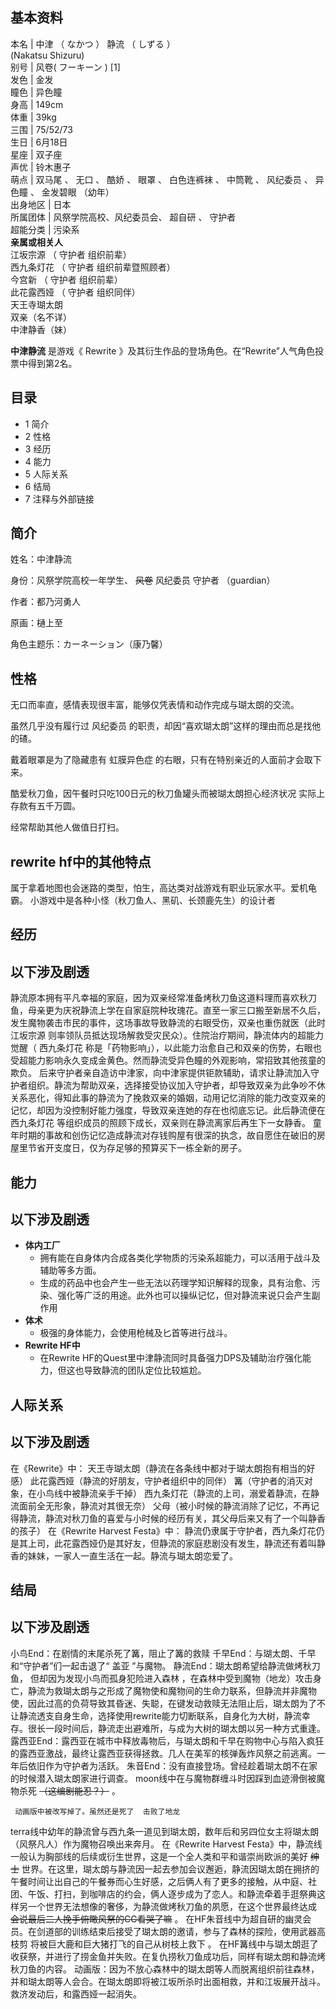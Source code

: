 **基本资料**  
---  
本名  |  中津  （  なかつ  ）  静流  （  しずる  ）    
(Nakatsu Shizuru)  
别号  |  风卷(  フーキーン  )  [1]   
发色  |  金发   
瞳色  |  异色瞳   
身高  |  149cm   
体重  |  39kg   
三围  |  75/52/73   
生日  |  6月18日   
星座  |  双子座   
声优  |  铃木惠子   
萌点  |  双马尾  、  无口  、  酷娇  、  眼罩  、  白色连裤袜  、  中筒靴  、  风纪委员  、  异色瞳  、  金发碧眼  （幼年）   
出身地区  |  日本   
所属团体  |  风祭学院高校、风纪委员会、  超自研  、  守护者   
超能分类  |  污染系   
**亲属或相关人**  
江坂宗源  （  守护者  组织前辈）  
西九条灯花  （  守护者  组织前辈暨照顾者）  
今宫新  （  守护者  组织前辈）  
此花露西娅  （  守护者  组织同伴）  
天王寺瑚太朗  
双亲（名不详）  
中津静香（妹）  
  
  
**中津静流** 是游戏《  Rewrite  》及其衍生作品的登场角色。在“Rewrite”人气角色投票中得到第2名。

##  目录

  * 1  简介 
  * 2  性格 
  * 3  经历 
  * 4  能力 
  * 5  人际关系 
  * 6  结局 
  * 7  注释与外部链接 

##  简介

姓名：中津静流

身份：风祭学院高校一年学生、 ~~风卷~~ 风纪委员  守护者  （guardian）

作者：都乃河勇人

原画：樋上至

角色主题乐：カーネーション（康乃馨）

##  性格

无口而率直，感情表现很丰富，能够仅凭表情和动作完成与瑚太朗的交流。

虽然几乎没有履行过  风纪委员  的职责，却因“喜欢瑚太朗”这样的理由而总是找他的碴。

戴着眼罩是为了隐藏患有  虹膜异色症  的右眼，只有在特别亲近的人面前才会取下来。

酷爱秋刀鱼，因午餐时只吃100日元的秋刀鱼罐头而被瑚太朗担心经济状况  实际上存款有五千万圆。

经常帮助其他人做值日打扫。

rewrite hf中的其他特点  
---  
属于拿着地图也会迷路的类型，怕生，高达类对战游戏有职业玩家水平。爱机龟霸。  小游戏中是各种小怪（秋刀鱼人、黑矶、长颈鹿先生）的设计者  
  
##  经历

以下涉及剧透  
---  
静流原本拥有平凡幸福的家庭，因为双亲经常准备烤秋刀鱼这道料理而喜欢秋刀鱼，母亲更为庆祝静流上学在自家庭院种玫瑰花。直至一家三口搬至新居不久后，发生魔物袭击市民的事件，这场事故导致静流的右眼受伤，双亲也重伤就医（此时
江坂宗源  则率领队员抵达现场解救受灾民众）。住院治疗期间，静流体内的超能力觉醒（  西九条灯花
称是「药物影响」），以此能力治愈自己和双亲的伤势，右眼也受超能力影响永久变成金黄色。然而静流受异色瞳的外观影响，常招致其他孩童的欺负。
后来守护者亲自造访中津家，向中津家提供钜款辅助，请求让静流加入守护者组织。静流为帮助双亲，选择接受协议加入守护者，却导致双亲为此争吵不休关系恶化，得知此事的静流为了挽救双亲的婚姻，动用记忆消除的能力改变双亲的记忆，却因为没控制好能力强度，导致双亲连她的存在也彻底忘记。此后静流便在
西九条灯花  等组织成员的照顾下成长，双亲则在静流离家后再生下一女静香。
童年时期的事故和创伤记忆造成静流对存钱购屋有很深的执念，故自愿住在破旧的房屋里节省开支度日，仅为存足够的预算买下一栋全新的房子。  
  
##  能力

以下涉及剧透  
---  
  
  * **体内工厂**
    * 拥有能在自身体内合成各类化学物质的污染系超能力，可以活用于战斗及辅助等多方面。 
    * 生成的药品中也会产生一些无法以药理学知识解释的现象，具有治愈、污染、强化等广泛的用途。此外也可以操纵记忆，但对静流来说只会产生副作用 
  * **体术**
    * 极强的身体能力，会使用枪械及匕首等进行战斗。 
  * **Rewrite HF中**
    * 在Rewrite HF的Quest里中津静流同时具备强力DPS及辅助治疗强化能力，但这也导致静流的团队定位比较尴尬。 

  
  
##  人际关系

以下涉及剧透  
---  
在《Rewrite》中：  天王寺瑚太朗（静流在各条线中都对于瑚太朗抱有相当的好感）  此花露西娅（静流的好朋友，守护者组织中的同伴）
篝（守护者的消灭对象，在小鸟线中被静流亲手干掉）  西九条灯花（静流的上司，溺爱着静流，在静流面前全无形象，静流对其很无奈）
父母（被小时候的静流消除了记忆，不再记得静流，静流对秋刀鱼的喜爱与小时候的经历有关，其父母后来又有了一个叫静香的孩子）  在《Rewrite Harvest
Festa》中：
静流仍隶属于守护者，西九条灯花仍是其上司，此花露西娅仍是其好友，但静流的家庭悲剧没有发生，静流还有着叫静香的妹妹，一家人一直生活在一起。静流与瑚太朗恋爱了。  
  
##  结局

以下涉及剧透  
---  
小鸟End：在剧情的末尾杀死了篝，阻止了篝的救赎  千早End：与瑚太朗、千早和“守护者”们一起击退了“  盖亚  ”与魔物。
静流End：瑚太朗希望给静流做烤秋刀鱼，  但却因为发现小鸟而孤身犯险进入森林
，在森林中受到魔物（地龙）攻击身亡，静流为救瑚太朗与之形成了魔物使和魔物间的生命力联系，但静流并非魔物使，因此过高的负荷导致其昏迷、失聪，在键发动救赎无法阻止后，瑚太朗为了不让静流透支自身生命，选择使用rewrite能力切断联系，自身化为大树，静流幸存。很长一段时间后，静流走出避难所，与成为大树的瑚太朗以另一种方式重逢。
露西亚End：露西亚在城市中释放毒物后，与瑚太朗和千早在购物中心与陷入疯狂的露西亚激战，最终让露西亚获得拯救。几人在美军的核弹轰炸风祭之前逃离。一年后依旧作为守护者为活跃。
朱音End：没有直接登场。曾经趁着瑚太朗不在家的时候潜入瑚太朗家进行调查。  moon线中在与魔物群缠斗时因踩到血迹滑倒被魔物杀死 ~~（这编剧能忍？）~~
。

     动画版中被改写掉了。虽然还是死了  击败了地龙 
terra线中幼年的静流曾与西九条一道见到瑚太朗，数年后和另四位女主将瑚太朗（风祭凡人）作为魔物召唤出来奔月。  在《Rewrite Harvest
Festa》中，静流线一般认为胸部线的后续或衍生世界，这是一个全人类和平和谐崇尚欧派的美好 ~~绅士~~
世界。在这里，瑚太朗与静流因一起去参加会议邂逅，静流因瑚太朗在拥挤的午餐时间让出自己的午餐券而心生好感，之后俩人有了更多的接触，从中庭、社团、午饭、打扫，到咖啡店的约会，俩人逐步成为了恋人。和静流牵着手逛祭典这样另一个世界无法想像的奢侈，为静流做烤秋刀鱼的夙愿，在这个世界最终达成
~~会说最后二人挽手俯瞰风祭的CG看哭了嘛~~ 。
在HF朱音线中为超自研的幽灵会员。在剑道部的训练结束后接受了瑚太朗的邀请，参与了森林的探险，使用武器高枝剪  将被巨大鹿和巨大猪打飞的自己从树枝上救下  。
在HF篝线中与瑚太朗逛了收获祭，并进行了捞金鱼并失败。在复仇捞秋刀鱼成功后，同样有瑚太朗和静流烤秋刀鱼的内容。
动画版：因为不放心森林中的瑚太朗等人而脱离组织前往森林，并和瑚太朗等人会合。在瑚太朗即将被江坂所杀时出面相救，并和江坂展开战斗。救济发动后，和露西娅一起消失。  
  
  